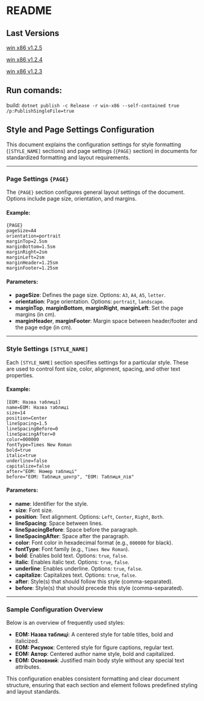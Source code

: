 # README

## Last Versions

[win x86 v1.2.5](https://drive.google.com/drive/folders/1sEfML7VFftfxHX5k8JWRD7VN8RXnc0dW)

[win x86 v1.2.4](https://drive.google.com/drive/folders/16R07amNl3zTPtK9Q3KcJj00oelNWgGoa)

[win x86 v1.2.3](https://drive.google.com/drive/folders/1L_iZZFv43d3aKCLD5kqQa7rrfKlSuxSl)

## Run comands:

build: `dotnet publish -c Release -r win-x86 --self-contained true /p:PublishSingleFile=true`

## Style and Page Settings Configuration

This document explains the configuration settings for style formatting (`[STYLE_NAME]` sections) and page settings (`{PAGE}` section) in documents for standardized formatting and layout requirements.

---

### Page Settings `{PAGE}`

The `{PAGE}` section configures general layout settings of the document. Options include page size, orientation, and margins.

#### Example:

```plaintext
{PAGE}
pageSize=A4
orientation=portrait
marginTop=2.5sm
marginBottom=1.5sm
marginRight=2sm
marginLeft=2sm
marginHeader=1.25sm
marginFooter=1.25sm
```

#### Parameters:

- **pageSize**: Defines the page size. Options: `A3`, `A4`, `A5`, `letter`.
- **orientation**: Page orientation. Options: `portrait`, `landscape`.
- **marginTop**, **marginBottom**, **marginRight**, **marginLeft**: Set the page margins (in cm).
- **marginHeader**, **marginFooter**: Margin space between header/footer and the page edge (in cm).

---

### Style Settings `[STYLE_NAME]`

Each `[STYLE_NAME]` section specifies settings for a particular style. These are used to control font size, color, alignment, spacing, and other text properties.

#### Example:

```plaintext
[ЕОМ: Назва таблиці]
name=ЕОМ: Назва таблиці
size=14
position=Center
lineSpacing=1.5
lineSpacingBefore=0
lineSpacingAfter=0
color=000000
fontType=Times New Roman
bold=true
italic=true
underline=false
capitalize=false
after="ЕОМ: Номер таблиці"
before="ЕОМ: Таблиця_центр", "ЕОМ: Таблиця_лів"
```

#### Parameters:

- **name**: Identifier for the style.
- **size**: Font size.
- **position**: Text alignment. Options: `Left`, `Center`, `Right`, `Both`.
- **lineSpacing**: Space between lines.
- **lineSpacingBefore**: Space before the paragraph.
- **lineSpacingAfter**: Space after the paragraph.
- **color**: Font color in hexadecimal format (e.g., `000000` for black).
- **fontType**: Font family (e.g., `Times New Roman`).
- **bold**: Enables bold text. Options: `true`, `false`.
- **italic**: Enables italic text. Options: `true`, `false`.
- **underline**: Enables underline. Options: `true`, `false`.
- **capitalize**: Capitalizes text. Options: `true`, `false`.
- **after**: Style(s) that should follow this style (comma-separated).
- **before**: Style(s) that should precede this style (comma-separated).

---

### Sample Configuration Overview

Below is an overview of frequently used styles:

- **ЕОМ: Назва таблиці**: A centered style for table titles, bold and italicized.
- **ЕОМ: Рисунок**: Centered style for figure captions, regular text.
- **ЕОМ: Автор**: Centered author name style, bold and capitalized.
- **ЕОМ: Основний**: Justified main body style without any special text attributes.

This configuration enables consistent formatting and clear document structure, ensuring that each section and element follows predefined styling and layout standards.
